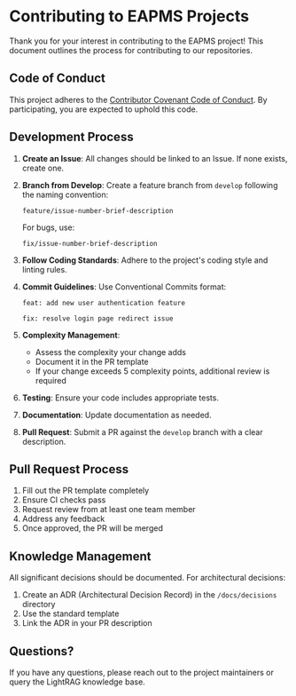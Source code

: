 # Contributing to EAPMS Projects

Thank you for your interest in contributing to the EAPMS project! This document outlines the process for contributing to our repositories.

## Code of Conduct

This project adheres to the [Contributor Covenant Code of Conduct](CODE_OF_CONDUCT.md). By participating, you are expected to uphold this code.

## Development Process

1. **Create an Issue**: All changes should be linked to an Issue. If none exists, create one.

2. **Branch from Develop**: Create a feature branch from `develop` following the naming convention:
   ```
   feature/issue-number-brief-description
   ```
   For bugs, use:
   ```
   fix/issue-number-brief-description
   ```

3. **Follow Coding Standards**: Adhere to the project's coding style and linting rules.

4. **Commit Guidelines**: Use Conventional Commits format:
   ```
   feat: add new user authentication feature
   ```
   ```
   fix: resolve login page redirect issue
   ```

5. **Complexity Management**: 
   - Assess the complexity your change adds
   - Document it in the PR template
   - If your change exceeds 5 complexity points, additional review is required

6. **Testing**: Ensure your code includes appropriate tests.

7. **Documentation**: Update documentation as needed.

8. **Pull Request**: Submit a PR against the `develop` branch with a clear description.

## Pull Request Process

1. Fill out the PR template completely
2. Ensure CI checks pass
3. Request review from at least one team member
4. Address any feedback
5. Once approved, the PR will be merged

## Knowledge Management

All significant decisions should be documented. For architectural decisions:

1. Create an ADR (Architectural Decision Record) in the `/docs/decisions` directory
2. Use the standard template
3. Link the ADR in your PR description

## Questions?

If you have any questions, please reach out to the project maintainers or query the LightRAG knowledge base.